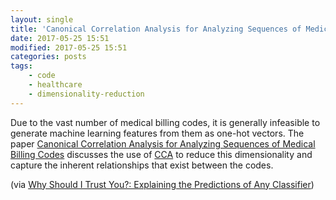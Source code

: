 ```yaml
---
layout: single
title: 'Canonical Correlation Analysis for Analyzing Sequences of Medical Billing Codes'
date: 2017-05-25 15:51
modified: 2017-05-25 15:51
categories: posts
tags:
    - code
    - healthcare
    - dimensionality-reduction
---
```


Due to the vast number of medical billing codes, it is generally infeasible to
generate machine learning features from them as one-hot vectors.
The paper
[Canonical Correlation Analysis for Analyzing Sequences of Medical Billing Codes](https://arxiv.org/abs/1612.00516)
discusses the use of
[CCA](https://en.wikipedia.org/wiki/Canonical_correlation)
to reduce this dimensionality and capture the inherent relationships that exist between the codes.

(via [Why Should I Trust You?: Explaining the Predictions of Any Classifier](https://arxiv.org/abs/1602.04938))
